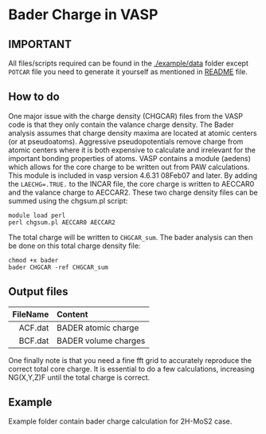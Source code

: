 # Bader Charge in VASP

## IMPORTANT

All files/scripts required can be found in the [./example/data](./example/data) folder except `POTCAR` file you need to generate it yourself as mentioned in [README](./example/data/README.md) file.

## How to do
One major issue with the charge density (CHGCAR) files from the VASP code is that they only contain the valance charge density. The 
Bader analysis assumes that charge density maxima are located at atomic centers (or at pseudoatoms). Aggressive pseudopotentials remove
charge from atomic centers where it is both expensive to calculate and irrelevant for the important bonding properties of atoms.
VASP contains a module (aedens) which allows for the core charge to be written out from PAW calculations. This module is included in 
vasp version 4.6.31 08Feb07 and later. By adding the `LAECHG=.TRUE.` to the INCAR file, the core charge is written to AECCAR0 and the 
valance charge to AECCAR2. These two charge density files can be summed using the chgsum.pl script:

```
module load perl
perl chgsum.pl AECCAR0 AECCAR2
```

The total charge will be written to `CHGCAR_sum`.
The bader analysis can then be done on this total charge density file:

```
chmod +x bader
bader CHGCAR -ref CHGCAR_sum
```
## Output files

| FileName | Content |
| ---: | :--- |
| ACF.dat | BADER atomic charge |
| BCF.dat | BADER volume charges |

One finally note is that you need a fine fft grid to accurately reproduce the correct total core charge. It is essential to do a few calculations, increasing NG(X,Y,Z)F until the total charge is correct.

## Example

Example folder contain bader charge calculation for 2H-MoS2 case.